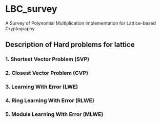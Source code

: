 # LBC_survey
A Survey of Polynomial Multiplication Implementation for Lattice-based Cryptography


## Description of Hard problems for lattice

### 1. Shortest Vector Problem (SVP)
### 2. Closest Vector Problem (CVP)
### 3. Learning With Error (LWE)
### 4. Ring Learning With Error (RLWE)
### 5. Module Learning With Error (MLWE)
